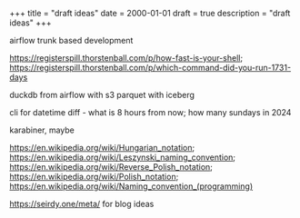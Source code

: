 +++
title = "draft ideas"
date = 2000-01-01
draft = true
description = "draft ideas"
+++

airflow trunk based development

https://registerspill.thorstenball.com/p/how-fast-is-your-shell; https://registerspill.thorstenball.com/p/which-command-did-you-run-1731-days

duckdb from airflow with s3 parquet with iceberg

cli for datetime diff - what is 8 hours from now; how many sundays in 2024

karabiner, maybe

https://en.wikipedia.org/wiki/Hungarian_notation; https://en.wikipedia.org/wiki/Leszynski_naming_convention; https://en.wikipedia.org/wiki/Reverse_Polish_notation; https://en.wikipedia.org/wiki/Polish_notation; https://en.wikipedia.org/wiki/Naming_convention_(programming)

https://seirdy.one/meta/ for blog ideas

